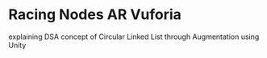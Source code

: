 # Racing Nodes AR Vuforia
explaining DSA concept of Circular Linked List through Augmentation using Unity
